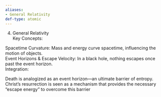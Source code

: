 ```yaml
---
aliases:
- General Relativity
def-type: atomic
---
```

   
4. General Relativity   
Key Concepts:   
   
Spacetime Curvature: Mass and energy curve spacetime, influencing the motion of objects.   
Event Horizons & Escape Velocity: In a black hole, nothing escapes once past the event horizon.   
Integration:   
   
Death is analogized as an event horizon—an ultimate barrier of entropy.   
Christ’s resurrection is seen as a mechanism that provides the necessary “escape energy” to overcome this barrier